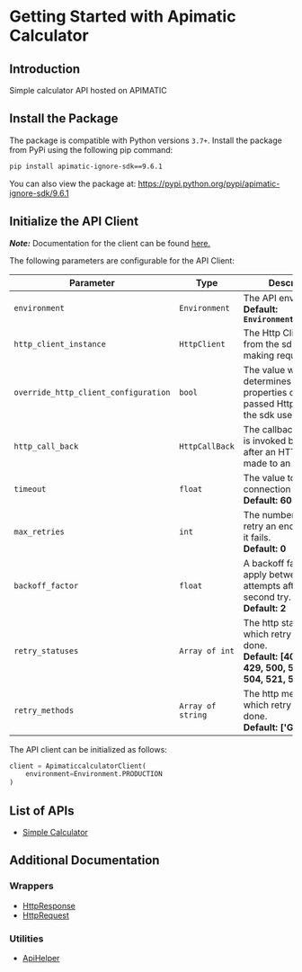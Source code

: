
# Getting Started with Apimatic Calculator

## Introduction

Simple calculator API hosted on APIMATIC

## Install the Package

The package is compatible with Python versions `3.7+`.
Install the package from PyPi using the following pip command:

```bash
pip install apimatic-ignore-sdk==9.6.1
```

You can also view the package at:
https://pypi.python.org/pypi/apimatic-ignore-sdk/9.6.1

## Initialize the API Client

**_Note:_** Documentation for the client can be found [here.](https://www.github.com/Syed-Subtain/apimatic-ignore-python-sdk/tree/9.6.1/doc/client.md)

The following parameters are configurable for the API Client:

| Parameter | Type | Description |
|  --- | --- | --- |
| `environment` | `Environment` | The API environment. <br> **Default: `Environment.PRODUCTION`** |
| `http_client_instance` | `HttpClient` | The Http Client passed from the sdk user for making requests |
| `override_http_client_configuration` | `bool` | The value which determines to override properties of the passed Http Client from the sdk user |
| `http_call_back` | `HttpCallBack` | The callback value that is invoked before and after an HTTP call is made to an endpoint |
| `timeout` | `float` | The value to use for connection timeout. <br> **Default: 60** |
| `max_retries` | `int` | The number of times to retry an endpoint call if it fails. <br> **Default: 0** |
| `backoff_factor` | `float` | A backoff factor to apply between attempts after the second try. <br> **Default: 2** |
| `retry_statuses` | `Array of int` | The http statuses on which retry is to be done. <br> **Default: [408, 413, 429, 500, 502, 503, 504, 521, 522, 524]** |
| `retry_methods` | `Array of string` | The http methods on which retry is to be done. <br> **Default: ['GET', 'PUT']** |

The API client can be initialized as follows:

```python
client = ApimaticcalculatorClient(
    environment=Environment.PRODUCTION
)
```

## List of APIs

* [Simple Calculator](https://www.github.com/Syed-Subtain/apimatic-ignore-python-sdk/tree/9.6.1/doc/controllers/simple-calculator.md)

## Additional Documentation

### Wrappers

* [HttpResponse](https://www.github.com/Syed-Subtain/apimatic-ignore-python-sdk/tree/9.6.1/doc/http-response.md)
* [HttpRequest](https://www.github.com/Syed-Subtain/apimatic-ignore-python-sdk/tree/9.6.1/doc/http-request.md)

### Utilities

* [ApiHelper](https://www.github.com/Syed-Subtain/apimatic-ignore-python-sdk/tree/9.6.1/doc/api-helper.md)

